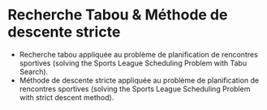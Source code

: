# Recherche Tabou & Méthode de descente stricte

* Recherche tabou appliquée au problème de planification de rencontres sportives (solving the Sports League Scheduling Problem with Tabu Search).
* Méthode de descente stricte appliquée au problème de planification de rencontres sportives (solving the Sports League Scheduling Problem with strict descent method).

